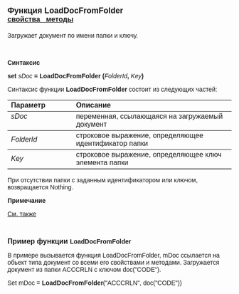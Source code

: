 ﻿<html>
<head>
<title>LoadDocFromFolder</title>
</head>

<body>

<h1><font face="Arial"><font size="4">Функция LoadDocFromFolder<br>
</font><font size="3"><a href="../../Asdoc.html"><strong>свойства&nbsp;&nbsp; 
методы</strong></a></font></font></h1>

<p><font face="Arial">Загружает документ по имени папки и ключу.</font></p>

<p>&nbsp;</p>

<p class="label"><font face="Arial"><b>Синтаксис</b></font></p>

<p><font face="Arial"><strong>set</strong> <em>sDoc</em><strong> = 
LoadDocFromFolder (</strong><em>FolderId</em><strong>,</strong><em> Key</em><strong>)</strong></font></p>

<p><font face="Arial">Синтаксис функции <strong>LoadDocFromFolder</strong>
состоит из следующих частей:</font></p>

<table border="1" cellPadding="5" cols="2" frame="below" rules="rows">
<TBODY>
  <tr vAlign="top">
    <td class="label" width="29%"><font face="Arial"><b>Параметр</b></font></td>
    <td class="label" width="71%"><font face="Arial"><strong>Описание</strong></font></td>
  </tr>
  <tr vAlign="top">
    <td width="29%"><font face="Arial"><em>sDoc</em></font></td>
    <td width="71%"><font face="Arial">переменная, ссылающаяся на 
	загружаемый документ</font></td>
  </tr>
  <tr>
    <td width="29%"><font face="Arial"><em>FolderId</em></font></td>
    <td width="71%"><font face="Arial">строковое выражение, 
	определяющее идентификатор папки</font></td>
  </tr>
  <tr>
    <td width="29%"><font face="Arial"><em>Key</em></font></td>
    <td width="71%"><font face="Arial">строковое выражение, 
	определяющее ключ элемента папки</font></td>
  </tr>
</table>

<p><font face="Arial">При отсутствии папки с заданным идентификатором 
или ключом, возвращается Nothing.<br>
</font></p>

<p class="label"><font face="Arial"><b>Примечание</b></font></p>

<p class="label"><a href="../../../constructors.html"><font face="Arial">
См. также</font></a></p>

<p class="label">&nbsp;</p>

<p><font face="Arial"><strong><font size="3">Пример функции </font>
LoadDocFromFolder</strong></font></p>

<p><font face="Arial">В примере вызывается функция LoadDocFromFolder, 
mDoc ссылается на обьект типа документ со всеми его свойствами и методами. 
Загружается документ из папки ACCCRLN c ключом doc(&quot;CODE&quot;).</font></p>

<p><font face="Arial">Set mDoc =<strong> LoadDocFromFolder</strong>(&quot;ACCCRLN&quot;, 
doc(&quot;CODE&quot;))<br>
</font></p>
</body>
</html>
